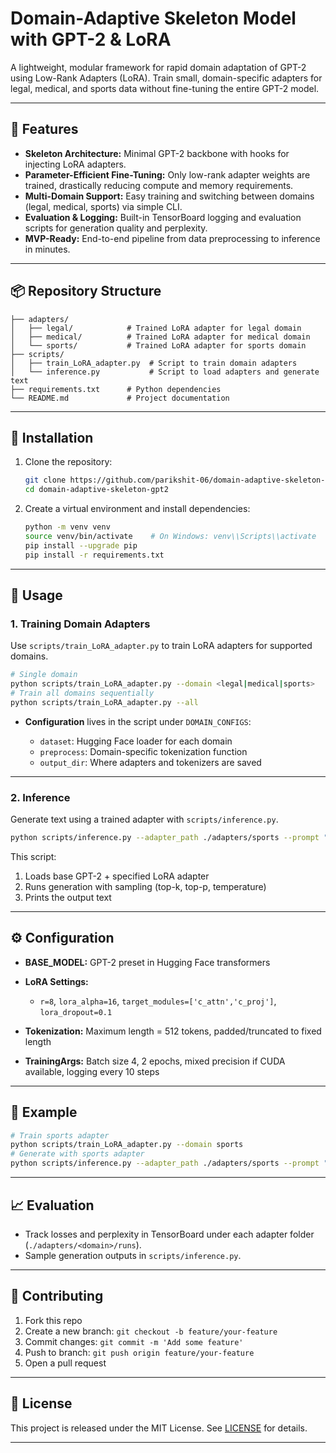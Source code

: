 # Domain-Adaptive Skeleton Model with GPT-2 & LoRA

A lightweight, modular framework for rapid domain adaptation of GPT-2 using Low-Rank Adapters (LoRA). Train small, domain-specific adapters for legal, medical, and sports data without fine-tuning the entire GPT-2 model.

---

## 🚀 Features

* **Skeleton Architecture:** Minimal GPT-2 backbone with hooks for injecting LoRA adapters.
* **Parameter-Efficient Fine-Tuning:** Only low-rank adapter weights are trained, drastically reducing compute and memory requirements.
* **Multi-Domain Support:** Easy training and switching between domains (legal, medical, sports) via simple CLI.
* **Evaluation & Logging:** Built-in TensorBoard logging and evaluation scripts for generation quality and perplexity.
* **MVP-Ready:** End-to-end pipeline from data preprocessing to inference in minutes.

---

## 📦 Repository Structure

```
├── adapters/
│   ├── legal/            # Trained LoRA adapter for legal domain
│   ├── medical/          # Trained LoRA adapter for medical domain
│   └── sports/           # Trained LoRA adapter for sports domain
├── scripts/
│   ├── train_LoRA_adapter.py  # Script to train domain adapters
│   └── inference.py           # Script to load adapters and generate text
├── requirements.txt      # Python dependencies
└── README.md             # Project documentation
```

---

## 🔧 Installation

1. Clone the repository:

   ```bash
   git clone https://github.com/parikshit-06/domain-adaptive-skeleton-gpt2.git
   cd domain-adaptive-skeleton-gpt2
   ```
2. Create a virtual environment and install dependencies:

   ```bash
   python -m venv venv
   source venv/bin/activate    # On Windows: venv\\Scripts\\activate
   pip install --upgrade pip
   pip install -r requirements.txt
   ```

---

## 📖 Usage

### 1. Training Domain Adapters

Use `scripts/train_LoRA_adapter.py` to train LoRA adapters for supported domains.

```bash
# Single domain
python scripts/train_LoRA_adapter.py --domain <legal|medical|sports>
# Train all domains sequentially
python scripts/train_LoRA_adapter.py --all
```

* **Configuration** lives in the script under `DOMAIN_CONFIGS`:

  * `dataset`: Hugging Face loader for each domain
  * `preprocess`: Domain-specific tokenization function
  * `output_dir`: Where adapters and tokenizers are saved

---

### 2. Inference

Generate text using a trained adapter with `scripts/inference.py`.

```bash
python scripts/inference.py --adapter_path ./adapters/sports --prompt "Real Madrid just won their"
```

This script:

1. Loads base GPT-2 + specified LoRA adapter
2. Runs generation with sampling (top-k, top-p, temperature)
3. Prints the output text

---

## ⚙️ Configuration

* **BASE\_MODEL:** GPT-2 preset in Hugging Face transformers
* **LoRA Settings:**

  * `r=8`, `lora_alpha=16`, `target_modules=['c_attn','c_proj']`, `lora_dropout=0.1`
* **Tokenization:** Maximum length = 512 tokens, padded/truncated to fixed length
* **TrainingArgs:** Batch size 4, 2 epochs, mixed precision if CUDA available, logging every 10 steps

---

## 🎯 Example

```bash
# Train sports adapter
python scripts/train_LoRA_adapter.py --domain sports
# Generate with sports adapter
python scripts/inference.py --adapter_path ./adapters/sports --prompt "The final match highlights:" 
```

---

## 📈 Evaluation

* Track losses and perplexity in TensorBoard under each adapter folder (`./adapters/<domain>/runs`).
* Sample generation outputs in `scripts/inference.py`.

---

## 📝 Contributing

1. Fork this repo
2. Create a new branch: `git checkout -b feature/your-feature`
3. Commit changes: `git commit -m 'Add some feature'`
4. Push to branch: `git push origin feature/your-feature`
5. Open a pull request

---

## 📜 License

This project is released under the MIT License. See [LICENSE](LICENSE) for details.

---

